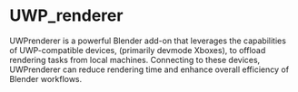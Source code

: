 # UWP_renderer
UWPrenderer is a powerful Blender add-on that leverages the capabilities of UWP-compatible devices, (primarily devmode Xboxes), to offload rendering tasks from local machines. Connecting to these devices, UWPrenderer can reduce rendering time and enhance overall efficiency of Blender workflows.

